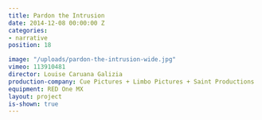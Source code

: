 ```yaml
---
title: Pardon the Intrusion
date: 2014-12-08 00:00:00 Z
categories:
- narrative
position: 18

image: "/uploads/pardon-the-intrusion-wide.jpg"
vimeo: 113910481
director: Louise Caruana Galizia
production-company: Cue Pictures + Limbo Pictures + Saint Productions
equipment: RED One MX
layout: project
is-shown: true
---
```


